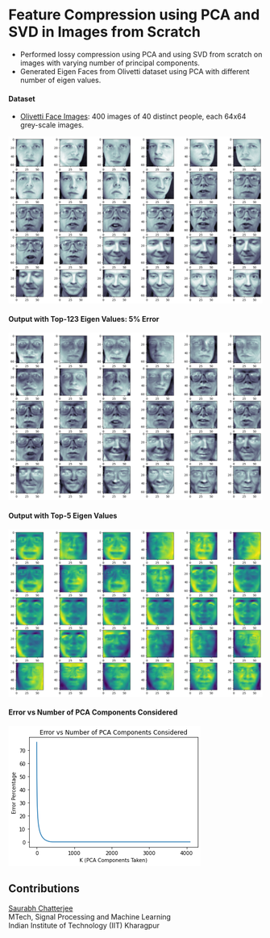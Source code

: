 # Feature Compression using PCA and SVD in Images from Scratch

- Performed lossy compression using PCA and using SVD from scratch on images with varying number of principal components.
- Generated Eigen Faces from Olivetti dataset using PCA with different number of eigen values.

#### Dataset
- [Olivetti Face Images](https://www.cl.cam.ac.uk/research/dtg/attarchive/facedatabase.html): 400 images of 40 distinct people, each 64x64 grey-scale images.

![](images/olivetti_faces.png)

#### Output with Top-123 Eigen Values: 5% Error

![](images/k-123-5_percent_error.png)

#### Output with Top-5 Eigen Values

![](images/k-5.png)


#### Error vs Number of PCA Components Considered

![](images/Error_vs_Number_of_PCA_Components_Considered.png)


## Contributions
[Saurabh Chatterjee](https://github.com/chatterjeesaurabh) </br>
MTech, Signal Processing and Machine Learning </br>
Indian Institute of Technology (IIT) Kharagpur
